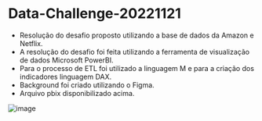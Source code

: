 # Data-Challenge-20221121
- Resolução do desafio proposto utilizando a base de dados da Amazon e Netflix.
- A resolução do desafio foi feita utilizando a ferramenta de visualização de dados Microsoft PowerBI.
- Para o processo de ETL foi utilizado a linguagem M e para a criação dos indicadores linguagem DAX.
- Background foi criado utilizando o Figma.
- Arquivo pbix disponibilizado acima.

![image](https://user-images.githubusercontent.com/126030119/220493198-54ac5344-80cb-408b-83ab-74b76127ba41.png)
